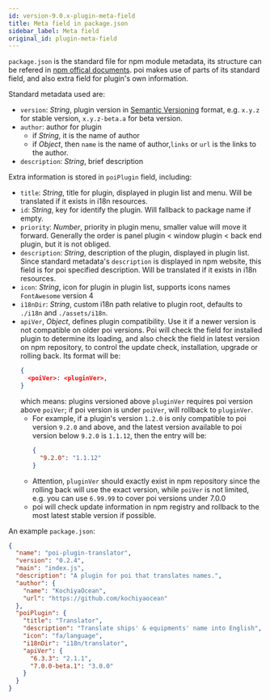 ```yaml
---
id: version-9.0.x-plugin-meta-field
title: Meta field in package.json
sidebar_label: Meta field
original_id: plugin-meta-field
---
```


`package.json` is the standard file for npm module metadata, its structure can be refered in [npm offical documents](https://docs.npmjs.com/files/package.json). poi makes use of parts of its standard field, and also extra field for plugin's own information.

Standard metadata used are:

- `version`: _String_, plugin version in [Semantic Versioning](http://semver.org/) format, e.g. `x.y.z` for stable version, `x.y.z-beta.a` for beta version.
- `author`: author for plugin
  - if _String_, it is the name of author
  - if _Object_, then `name` is the name of author,`links` or `url` is the links to the author.
- `description`: _String_, brief description

Extra information is stored in `poiPlugin` field, including:

- `title`: _String_, title for plugin, displayed in plugin list and menu. Will be translated if it exists in i18n resources.
- `id`: _String_, key for identify the plugin. Will fallback to package name if empty.
- `priority`: _Number_, priority in plugin menu, smaller value will move it forward. Generally the order is panel plugin < window plugin < back end plugin, but it is not obliged.
- `description`: _String_, description of the plugin, displayed in plugin list. Since standard metadata's `description` is displayed in npm website, this field is for poi specified description. Will be translated if it exists in i18n resources.
- `icon`: _String_, icon for plugin in plugin list, supports icons names `FontAwesome` version 4
- `i18nDir`: _String_, custom i18n path relative to plugin root, defaults to `./i18n` and `./assets/i18n`.
- `apiVer`, _Object_, defines plugin compatibility. Use it if a newer version is not compatible on older poi versions. Poi will check the field for installed plugin to determine its loading, and also check the field in latest version on npm repository, to control the update check, installation, upgrade or rolling back. Its format will be:
  ```json
  {
    <poiVer>: <pluginVer>,
  }
  ```
  which means: plugins versioned above `pluginVer` requires poi version above `poiVer`; if poi version is under `poiVer`, will rollback to `pluginVer`.
  - For example, if a plugin's version `1.2.0` is only compatible to poi version `9.2.0` and above, and the latest version available to poi version below `9.2.0` is `1.1.12`, then the entry will be:
    ```json
    {
      "9.2.0": "1.1.12"
    }
    ```
  - Attention, `pluginVer` should exactly exist in npm repository since the rolling back will use the exact version, while `poiVer` is not limited, e.g. you can use `6.99.99` to cover poi versions under 7.0.0
  - poi will check update information in npm registry and rollback to the most latest stable version if possible.

An example `package.json`:

```json
{
  "name": "poi-plugin-translator",
  "version": "0.2.4",
  "main": "index.js",
  "description": "A plugin for poi that translates names.",
  "author": {
    "name": "KochiyaOcean",
    "url": "https://github.com/kochiyaocean"
  },
  "poiPlugin": {
    "title": "Translator",
    "description": "Translate ships' & equipments' name into English",
    "icon": "fa/language",
    "i18nDir": "i18n/translator",
    "apiVer": {
      "6.3.3": "2.1.1",
      "7.0.0-beta.1": "3.0.0"
    }
  }
}
```
